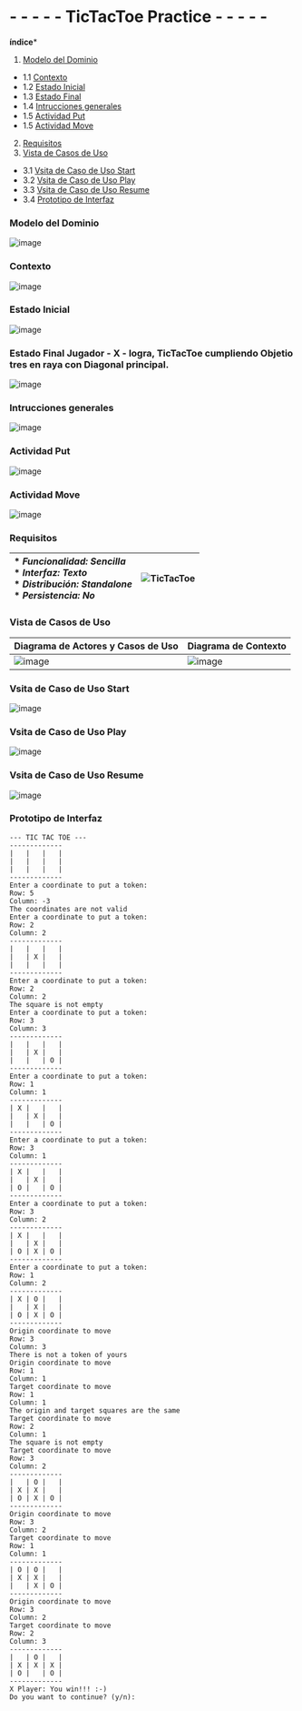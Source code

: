# - - - - - TicTacToe Practice - - - - -

**índice***

1. [Modelo del Dominio](#Modelo-del-Dominio)
- 1.1 [Contexto](#Contexto)
- 1.2 [Estado Inicial](#Estado-Inicial)
- 1.3 [Estado Final](#Estado-Final) 
- 1.4 [Intrucciones generales](#Intrucciones-generales)
- 1.5 [Actividad Put](#Actividad-Put)
- 1.5 [Actividad Move](#Actividad-Move)
2. [Requisitos](#Requisitos)
3. [Vista de Casos de Uso](#Vista-de-Casos-de-Uso)
- 3.1 [Vsita de Caso de Uso Start](#Vsita-de-Caso-de-Uso-Start)
- 3.2 [Vsita de Caso de Uso Play](#Vsita-de-Caso-de-Uso-Play)
- 3.3 [Vsita de Caso de Uso Resume](#Vsita-de-Caso-de-Uso-Resume)
- 3.4 [Prototipo de Interfaz](#Prototipo-de-Interfaz)

### Modelo del Dominio

![image](https://user-images.githubusercontent.com/46433173/195099141-3d0b3e13-89a0-40b0-b662-6d1380536158.png)

### Contexto
![image](https://user-images.githubusercontent.com/46433173/195099392-b2b042e8-eadd-4680-b2e8-c66ff5c7c420.png)

### Estado Inicial

![image](https://user-images.githubusercontent.com/46433173/195114329-9cedf0fe-c8ca-43d6-bfed-1111caa04680.png)

### Estado Final Jugador - X - logra, TicTacToe cumpliendo Objetio tres en raya con Diagonal principal.

![image](https://user-images.githubusercontent.com/46433173/195117803-07512553-af4c-4b91-8e6c-be7d53dbb5f4.png)

### Intrucciones generales

![image](https://user-images.githubusercontent.com/46433173/195147910-5fd9c1ea-7e0f-42bb-bcf2-81dd324ecca2.png)

### Actividad Put

![image](https://user-images.githubusercontent.com/46433173/195147601-d8953174-9bc1-41d3-a019-ccf1b76f738a.png)

### Actividad Move

![image](https://user-images.githubusercontent.com/46433173/195145996-23355304-d151-4a79-81ec-1bf3d6b332aa.png)


### Requisitos

| * _Funcionalidad: **Sencilla**_<br/>  * _Interfaz: **Texto**_<br/>  * _Distribución: **Standalone**_<br/>  * _Persistencia: **No**_<br/> | ![TicTacToe](https://user-images.githubusercontent.com/46433173/195204431-936b7ff3-1b33-4167-a362-30ede4d08aec.png) | 
| :------- | :------: |  

### Vista de Casos de Uso

| Diagrama de Actores y Casos de Uso | Diagrama de Contexto |
|---|---|
|![image](https://user-images.githubusercontent.com/46433173/195204864-f650c52c-cbcb-4288-8f86-6a32de30eb62.png) |![image](https://user-images.githubusercontent.com/46433173/195207035-a3001085-dde5-4d3c-aa22-81ea8cda5b84.png)

### Vsita de Caso de Uso Start

![image](https://user-images.githubusercontent.com/46433173/195210902-9f9c3d1c-4ff6-48e8-9de3-6ed51096f08e.png)

### Vsita de Caso de Uso Play

![image](https://user-images.githubusercontent.com/46433173/195362112-b873c50f-d9a2-451b-b631-b85ee9a68a8d.png)

### Vsita de Caso de Uso Resume

![image](https://user-images.githubusercontent.com/46433173/195361789-aaa6d03d-50a5-44d4-8ee8-00159c27d0b3.png)

### Prototipo de Interfaz 

 
```
--- TIC TAC TOE ---
-------------
|   |   |   |
|   |   |   |
|   |   |   |
-------------
Enter a coordinate to put a token:
Row: 5
Column: -3
The coordinates are not valid
Enter a coordinate to put a token:
Row: 2
Column: 2
-------------
|   |   |   |
|   | X |   |
|   |   |   |
-------------
Enter a coordinate to put a token:
Row: 2
Column: 2
The square is not empty
Enter a coordinate to put a token:
Row: 3
Column: 3
-------------
|   |   |   |
|   | X |   |
|   |   | O |
-------------
Enter a coordinate to put a token:
Row: 1
Column: 1
-------------
| X |   |   |
|   | X |   |
|   |   | O |
-------------
Enter a coordinate to put a token:
Row: 3
Column: 1
-------------
| X |   |   |
|   | X |   |
| O |   | O |
-------------
Enter a coordinate to put a token:
Row: 3
Column: 2
-------------
| X |   |   |
|   | X |   |
| O | X | O |
-------------
Enter a coordinate to put a token:
Row: 1
Column: 2
-------------
| X | O |   |
|   | X |   |
| O | X | O |
-------------
Origin coordinate to move
Row: 3
Column: 3
There is not a token of yours
Origin coordinate to move
Row: 1
Column: 1
Target coordinate to move
Row: 1
Column: 1
The origin and target squares are the same
Target coordinate to move
Row: 2
Column: 1
The square is not empty
Target coordinate to move
Row: 3
Column: 2
-------------
|   | O |   |
| X | X |   |
| O | X | O |
-------------
Origin coordinate to move
Row: 3
Column: 2
Target coordinate to move
Row: 1
Column: 1
-------------
| O | O |   |
| X | X |   |
|   | X | O |
-------------
Origin coordinate to move
Row: 3
Column: 2
Target coordinate to move
Row: 2
Column: 3
-------------
|   | O |   |
| X | X | X |
| O |   | O |
-------------
X Player: You win!!! :-)
Do you want to continue? (y/n):
```
